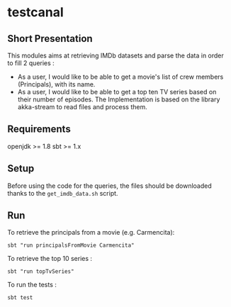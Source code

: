 # testcanal

## Short Presentation
This modules aims at retrieving IMDb datasets and parse the data in order to fill 2 queries :
 - As a user, I would like to be able to get a movie's list of crew members (Principals), with its name.
 - As a user, I would like to be able to get a top  ten TV series based on their number of episodes.
The Implementation is based on the library akka-stream to read files and process them.

## Requirements
openjdk >= 1.8
sbt >= 1.x

## Setup
Before using the code for the queries, the files should be downloaded thanks to the `get_imdb_data.sh` script.

## Run
To retrieve the principals from a movie (e.g. Carmencita):

`sbt "run principalsFromMovie Carmencita"`

To retrieve the top 10 series :

`sbt "run topTvSeries"`

To run the tests :

`sbt test`

